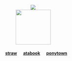 <div align = center>

![](https://komarev.com/ghpvc/?username=zyvism&color=7a7a7a&style=flat-square&label=rituals+placed)
<br><img src="https://files.catbox.moe/so8b9z.webp" width="115" height="115">
<h4>⠀⠀<a href="https://niightshaded.straw.page/">straw</a>⠀⠀<a href="https://goge.atabook.org">atabook</a>⠀⠀<a href="https://rentry.co/platonicskgo">ponytown</a>
